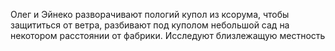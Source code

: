 Олег и Эйнеко разворачивают пологий купол из ксорума, чтобы защититься от ветра, разбивают под куполом небольшой сад на некотором расстоянии от фабрики. Исследуют близлежащую местность